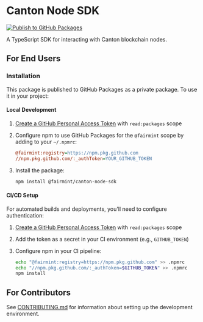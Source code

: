 # Canton Node SDK

[![Publish to GitHub Packages](https://github.com/Fairmint/canton-node-sdk/actions/workflows/publish.yml/badge.svg)](https://github.com/Fairmint/canton-node-sdk/actions/workflows/publish.yml)

A TypeScript SDK for interacting with Canton blockchain nodes.

## For End Users

### Installation

This package is published to GitHub Packages as a private package. To use it in your project:

#### Local Development

1. [Create a GitHub Personal Access Token](https://github.com/settings/tokens/new) with
   `read:packages` scope
2. Configure npm to use GitHub Packages for the `@fairmint` scope by adding to your `~/.npmrc`:

   ```ini
   @fairmint:registry=https://npm.pkg.github.com
   //npm.pkg.github.com/:_authToken=YOUR_GITHUB_TOKEN
   ```

3. Install the package:

   ```bash
   npm install @fairmint/canton-node-sdk
   ```

#### CI/CD Setup

For automated builds and deployments, you'll need to configure authentication:

1. [Create a GitHub Personal Access Token](https://github.com/settings/tokens/new) with
   `read:packages` scope
2. Add the token as a secret in your CI environment (e.g., `GITHUB_TOKEN`)
3. Configure npm in your CI pipeline:

   ```bash
   echo "@fairmint:registry=https://npm.pkg.github.com" >> .npmrc
   echo "//npm.pkg.github.com/:_authToken=$GITHUB_TOKEN" >> .npmrc
   npm install
   ```

## For Contributors

See [CONTRIBUTING.md](./CONTRIBUTING.md) for information about setting up the development
environment.
